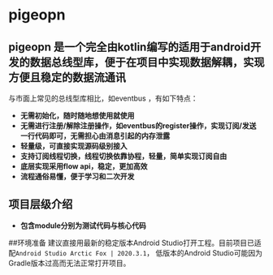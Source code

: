 # pigeopn

## pigeopn 是一个完全由kotlin编写的适用于android开发的数据总线型库，便于在项目中实现数据解耦，实现方便且稳定的数据流通讯
与市面上常见的总线型库相比，如eventbus ，有如下特点：
* **无需初始化，随时随地想使用就使用**
* **无需进行注册/解除注册操作，如eventbus的register操作，实现订阅/发送 一行代码即可，无需担心由消息引起的内存泄露**
* **轻量级，可直接实现源码级别接入**
* **支持订阅线程切换，线程切换依靠协程，轻量，简单实现订阅自由**
* **底层实现采用flow api，稳定，更加高效**
* **流程通俗易懂，便于学习和二次开发**

## 项目层级介绍
* **包含module分别为测试代码与核心代码**

##环境准备
建议直接用最新的稳定版本Android Studio打开工程。目前项目已适配`Android Studio Arctic Fox | 2020.3.1`，
低版本的Android Studio可能因为Gradle版本过高而无法正常打开项目。

